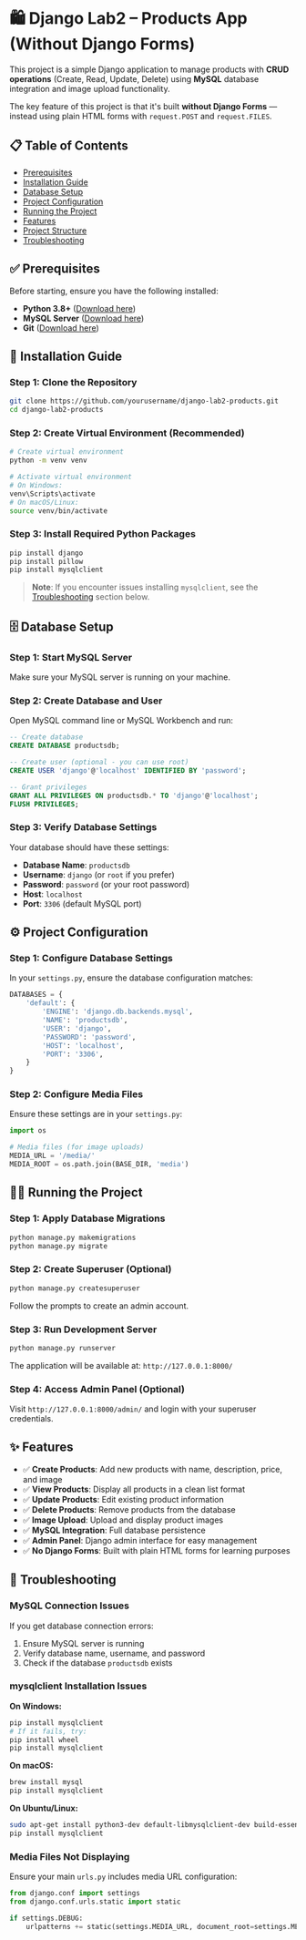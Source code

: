 # 🛍️ Django Lab2 – Products App (Without Django Forms)

This project is a simple Django application to manage products with **CRUD operations** (Create, Read, Update, Delete) using **MySQL** database integration and image upload functionality. 

The key feature of this project is that it's built **without Django Forms** — instead using plain HTML forms with `request.POST` and `request.FILES`.

## 📋 Table of Contents

- [Prerequisites](#-prerequisites)
- [Installation Guide](#-installation-guide)
- [Database Setup](#-database-setup)
- [Project Configuration](#-project-configuration)
- [Running the Project](#-running-the-project)
- [Features](#-features)
- [Project Structure](#-project-structure)
- [Troubleshooting](#-troubleshooting)

## ✅ Prerequisites

Before starting, ensure you have the following installed:

- **Python 3.8+** ([Download here](https://python.org/downloads/))
- **MySQL Server** ([Download here](https://dev.mysql.com/downloads/mysql/))
- **Git** ([Download here](https://git-scm.com/downloads))

## 🚀 Installation Guide

### Step 1: Clone the Repository
```bash
git clone https://github.com/yourusername/django-lab2-products.git
cd django-lab2-products
```

### Step 2: Create Virtual Environment (Recommended)
```bash
# Create virtual environment
python -m venv venv

# Activate virtual environment
# On Windows:
venv\Scripts\activate
# On macOS/Linux:
source venv/bin/activate
```

### Step 3: Install Required Python Packages
```bash
pip install django
pip install pillow
pip install mysqlclient
```

> **Note**: If you encounter issues installing `mysqlclient`, see the [Troubleshooting](#troubleshooting) section below.

## 🗄️ Database Setup

### Step 1: Start MySQL Server
Make sure your MySQL server is running on your machine.

### Step 2: Create Database and User
Open MySQL command line or MySQL Workbench and run:

```sql
-- Create database
CREATE DATABASE productsdb;

-- Create user (optional - you can use root)
CREATE USER 'django'@'localhost' IDENTIFIED BY 'password';

-- Grant privileges
GRANT ALL PRIVILEGES ON productsdb.* TO 'django'@'localhost';
FLUSH PRIVILEGES;
```

### Step 3: Verify Database Settings
Your database should have these settings:
- **Database Name**: `productsdb`
- **Username**: `django` (or `root` if you prefer)
- **Password**: `password` (or your root password)
- **Host**: `localhost`
- **Port**: `3306` (default MySQL port)

## ⚙️ Project Configuration

### Step 1: Configure Database Settings
In your `settings.py`, ensure the database configuration matches:

```python
DATABASES = {
    'default': {
        'ENGINE': 'django.db.backends.mysql',
        'NAME': 'productsdb',
        'USER': 'django',
        'PASSWORD': 'password',
        'HOST': 'localhost',
        'PORT': '3306',
    }
}
```

### Step 2: Configure Media Files
Ensure these settings are in your `settings.py`:

```python
import os

# Media files (for image uploads)
MEDIA_URL = '/media/'
MEDIA_ROOT = os.path.join(BASE_DIR, 'media')
```

## 🏃‍♂️ Running the Project

### Step 1: Apply Database Migrations
```bash
python manage.py makemigrations
python manage.py migrate
```

### Step 2: Create Superuser (Optional)
```bash
python manage.py createsuperuser
```
Follow the prompts to create an admin account.

### Step 3: Run Development Server
```bash
python manage.py runserver
```

The application will be available at: `http://127.0.0.1:8000/`

### Step 4: Access Admin Panel (Optional)
Visit `http://127.0.0.1:8000/admin/` and login with your superuser credentials.

## ✨ Features

- ✅ **Create Products**: Add new products with name, description, price, and image
- ✅ **View Products**: Display all products in a clean list format
- ✅ **Update Products**: Edit existing product information
- ✅ **Delete Products**: Remove products from the database
- ✅ **Image Upload**: Upload and display product images
- ✅ **MySQL Integration**: Full database persistence
- ✅ **Admin Panel**: Django admin interface for easy management
- ✅ **No Django Forms**: Built with plain HTML forms for learning purposes


## 🔧 Troubleshooting

### MySQL Connection Issues
If you get database connection errors:
1. Ensure MySQL server is running
2. Verify database name, username, and password
3. Check if the database `productsdb` exists

### mysqlclient Installation Issues

**On Windows:**
```bash
pip install mysqlclient
# If it fails, try:
pip install wheel
pip install mysqlclient
```

**On macOS:**
```bash
brew install mysql
pip install mysqlclient
```

**On Ubuntu/Linux:**
```bash
sudo apt-get install python3-dev default-libmysqlclient-dev build-essential
pip install mysqlclient
```

### Media Files Not Displaying
Ensure your main `urls.py` includes media URL configuration:

```python
from django.conf import settings
from django.conf.urls.static import static

if settings.DEBUG:
    urlpatterns += static(settings.MEDIA_URL, document_root=settings.MEDIA_ROOT)
```
